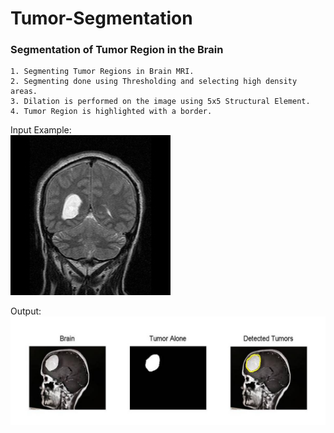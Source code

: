 # Tumor-Segmentation

### Segmentation of Tumor Region in the Brain <br>
    1. Segmenting Tumor Regions in Brain MRI.
    2. Segmenting done using Thresholding and selecting high density areas.
    3. Dilation is performed on the image using 5x5 Structural Element.
    4. Tumor Region is highlighted with a border.

Input Example: <br>
![](BrainImages/brain1.jpg)

Output: <br>
![](BrainImages/out.jpg)
